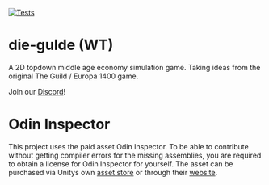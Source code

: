 [![Tests](https://github.com/EuleMitKeule/die-gulde/actions/workflows/tests.yml/badge.svg?branch=master)](https://github.com/EuleMitKeule/die-gulde/actions/workflows/tests.yml)

# die-gulde (WT)
A 2D topdown middle age economy simulation game.
Taking ideas from the original The Guild / Europa 1400 game.

Join our [Discord](https://discord.gg/nySs2bVbbw)!

# Odin Inspector
This project uses the paid asset Odin Inspector. To be able to contribute without getting compiler errors for the missing assemblies, you are required to obtain a license for Odin Inspector for yourself. The asset can be purchased via Unitys own [asset store](https://assetstore.unity.com/packages/tools/utilities/odin-inspector-and-serializer-89041) or through their [website](https://odininspector.com/).
